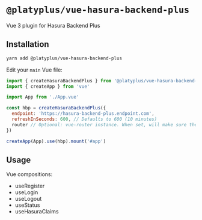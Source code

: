 # `@platyplus/vue-hasura-backend-plus`

Vue 3 plugin for Hasura Backend Plus

## Installation

```sh
yarn add @platyplus/vue-hasura-backend-plus
```

Edit your `main` Vue file:

```js
import { createHasuraBackendPlus } from '@platyplus/vue-hasura-backend-plus'
import { createApp } from 'vue'

import App from './App.vue'

const hbp = createHasuraBackendPlus({
  endpoint: 'https://hasura-backend-plus.endpoint.com',
  refreshInSeconds: 600, // Defaults to 600 (10 minutes)
  router // Optional: vue-router instance. When set, will make sure the authentication is know prior to any routing
})

createApp(App).use(hbp).mount('#app')
```

## Usage

Vue compositions:

- useRegister
- useLogin
- useLogout
- useStatus
- useHasuraClaims
